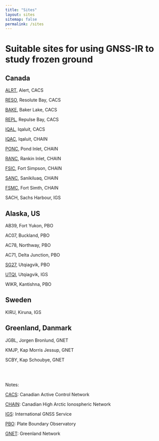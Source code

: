 ```yaml
---
title: "Sites"
layout: sites
sitemap: false
permalink: /sites
---
```


# Suitable sites for using GNSS-IR to study frozen ground

<!--
<iframe height="400" width="100%" frameborder="0" src="{{ site.url }}{{ site.baseurl }}/maps/sites_map.html"></iframe>
-->

## Canada

[ALRT](site_alrt.md), Alert, CACS

[RESO](site_reso.md), Resolute Bay, CACS

[BAKE](site_bake.md), Baker Lake, CACS

[REPL](site_repl.md), Repulse Bay, CACS

[IQAL](site_iqal.md), Iqaluit, CACS

[IQAC](site_iqac.md), Iqaluit, CHAIN

[PONC](site_ponc.md), Pond Inlet, CHAIN

[RANC](site_ranc.md), Rankin Inlet, CHAIN

[FSIC](site_fsic.md), Fort Simpson, CHAIN

[SANC](site_sanc.md), Sanikiluaq, CHAIN

[FSMC](site_fsmc.md), Fort Simth, CHAIN

SACH, Sachs Harbour, IGS


## Alaska, US

AB39, Fort Yukon, PBO

AC07, Buckland, PBO

AC78, Northway, PBO

AC71, Delta Junction, PBO

[SG27](site_sg27.md), Utqiagvik, PBO

[UTQI](site_utqi.md), Utqiagvik, IGS

WIKR, Kantishna, PBO


## Sweden

KIRU, Kiruna, IGS


## Greenland, Danmark

JGBL, Jorgen Bronlund, GNET

KMJP, Kap Morris Jessup, GNET

SCBY, Kap Schoubye, GNET

<br/>
<br/>

Notes:

[CACS](https://webapp.geod.nrcan.gc.ca/geod/data-donnees/cacs-scca.php?locale=en): Canadian Active Control Network  

[CHAIN](http://chain.physics.unb.ca/chain/): Canadian High Arctic Ionospheric Network  

[IGS](http://www.igs.org/network): International GNSS Service  

[PBO](https://www.unavco.org/projects/major-projects/nota/nota.html): Plate Boundary Observatory
  
[GNET](http://go-gnet.org): Greenland Network  